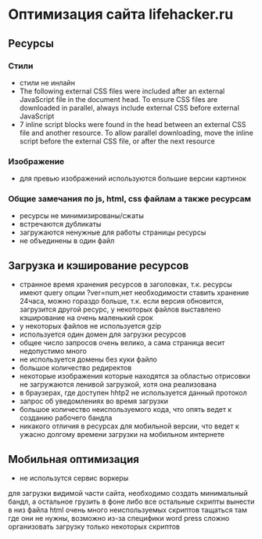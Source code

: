 # Оптимизация сайта lifehacker.ru

## Ресурсы

### Стили

- стили не инлайн
- The following external CSS files were included after an external JavaScript file in the document head. To ensure CSS files are downloaded in parallel, always include external CSS before external JavaScript
- 7 inline script blocks were found in the head between an external CSS file and another resource. To allow parallel downloading, move the inline script before the external CSS file, or after the next resource

### Изображение

- для превью изображений используются большие версии картинок

### Общие замечания по js, html, css файлам а также ресурсам

- ресурсы не минимизированы/сжаты
- встречаются дубликаты
- загружаются ненужные для работы страницы ресурсы
- не объединены в один файл

## Загрузка и кэширование ресурсов

- странное время хранения ресурсов в заголовках, т.к. ресурсы имеют query опции ?ver=num,нет необходимости ставить хранение 24часа, можно гораздо больше, т.к. если версия обновится, загрузится другой ресурс, у некоторых файлов выставлено кэширование на очень маленький срок
- у некоторых файлов не используется gzip
- используется один домен для загрузки ресурсов
- общее число запросов очень велико, а сама страница весит недопустимо много
- не используется домены без куки файло
- большое количество редиректов
- некоторые изображения которые находятся за областью отрисовки не загружаются ленивой загрузкой, хотя она реализована
- в браузерах, где доступен hhtp2 не используется данный протокол
- запрос об уведомлениях во время загрузки
- большое количество неиспользуемого кода, что опять ведет к созданию рабочего бандла
- никакого отличия в ресурсах для мобильной версии, что ведет к ужасно долгому времени загрузки на мобильном интернете

## Мобильная оптимизация

- не использутся сервис воркеры

для загрузки видимой части сайта, необходимо создать минимальный бандл, а остальное грузить в фоне либо все остальные скрипты вынести в низ файла html
очень много неиспользуемых скриптов тащаться там где они не нужны, возможно из-за специфики word press сложно организовать загрузку только некоторых скриптов